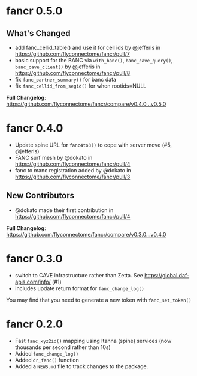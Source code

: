 # fancr 0.5.0

## What's Changed
* add fanc_cellid_table() and use it for cell ids by @jefferis in https://github.com/flyconnectome/fancr/pull/7
* basic support for the BANC via `with_banc()`, `banc_cave_query()`, `banc_cave_client()` by @jefferis in https://github.com/flyconnectome/fancr/pull/8
* fix `fanc_partner_summary()` for banc data
* fix `fanc_cellid_from_segid()` for when rootids=NULL

**Full Changelog**: https://github.com/flyconnectome/fancr/compare/v0.4.0...v0.5.0

# fancr 0.4.0

* Update spine URL for `fanc4to3()` to cope with server move (#5, @jefferis)
* FANC surf mesh by @dokato in https://github.com/flyconnectome/fancr/pull/4
* fanc to manc registration added by @dokato in https://github.com/flyconnectome/fancr/pull/3

## New Contributors
* @dokato made their first contribution in https://github.com/flyconnectome/fancr/pull/4

**Full Changelog**: https://github.com/flyconnectome/fancr/compare/v0.3.0...v0.4.0

# fancr 0.3.0

* switch to CAVE infrastructure rather than Zetta. See https://global.daf-apis.com/info/ (#1)
* includes update return format for `fanc_change_log()`

You may find that you need to generate a new token with `fanc_set_token()`

# fancr 0.2.0

* Fast `fanc_xyz2id()` mapping using Itanna (spine) services (now thousands per second rather than 10s)
* Added `fanc_change_log()`
* Added `dr_fanc()` function
* Added a `NEWS.md` file to track changes to the package.
